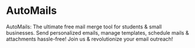 # AutoMails
AutoMails: The ultimate free mail merge tool for students &amp; small businesses. Send personalized emails, manage templates, schedule mails &amp; attachments hassle-free! Join us &amp; revolutionize your email outreach! 
